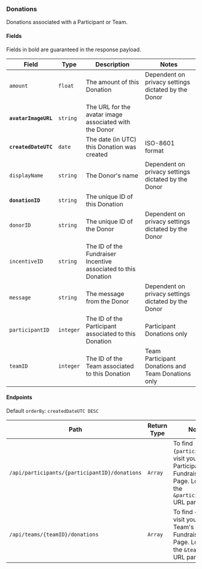 ### Donations
Donations associated with a Participant or Team.

#### Fields

Fields in bold are guaranteed in the response payload.

|Field|Type|Description|Notes|
|---|---|---|---|
|`amount`|`float`|The amount of this Donation|Dependent on privacy settings dictated by the Donor||
|**`avatarImageURL`**|`string`|The URL for the avatar image associated with the Donor||
|**`createdDateUTC`**|`date`|The date (in UTC) this Donation was created|ISO-8601 format||
|`displayName`|`string`|The Donor's name|Dependent on privacy settings dictated by the Donor||
|**`donationID`**|`string`|The unique ID of this Donation||
|`donorID`|`string`|The unique ID of the Donor|Dependent on privacy settings dictated by the Donor||
|`incentiveID`|`string`|The ID of the Fundraiser Incentive associated to this Donation||
|`message`|`string`|The message from the Donor|Dependent on privacy settings dictated by the Donor||
|`participantID`|`integer`|The ID of the Participant associated to this Donation|Participant Donations only||
|`teamID`|`integer`|The ID of the Team associated to this Donation|Team Participant Donations and Team Donations only||

#### Endpoints

Default `orderBy`: `createdDateUTC DESC`

|Path|Return Type|Notes|
|---|---|---|
|`/api/participants/{participantID}/donations`|`Array`|To find `{participantID}`, visit your Participant's Fundraising Page. Look for the `&participantID=` URL parameter.|
|`/api/teams/{teamID}/donations`|`Array`|To find `{teamID}`, visit your Team's Fundraising Page. Look for the `&teamID=` URL parameter.|